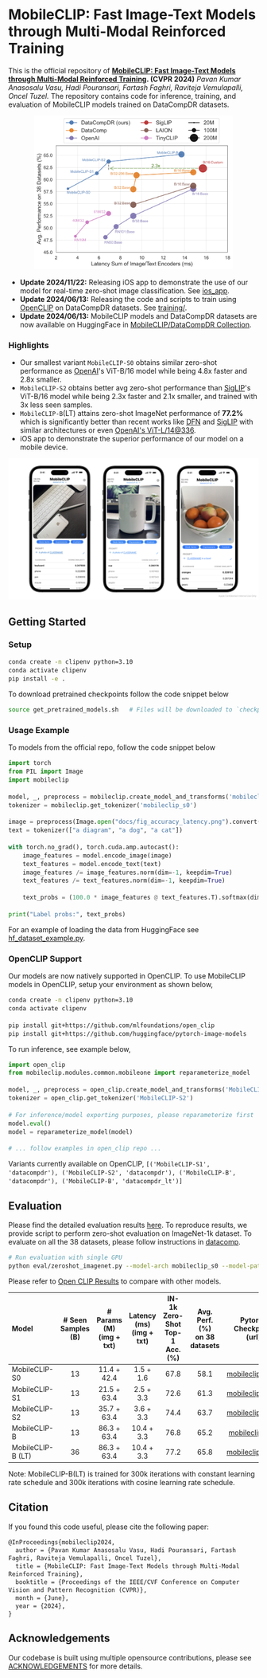 # MobileCLIP: Fast Image-Text Models through Multi-Modal Reinforced Training

This is the official repository of
**[MobileCLIP: Fast Image-Text Models through Multi-Modal Reinforced Training](https://arxiv.org/pdf/2311.17049.pdf). (CVPR 2024)**
*Pavan Kumar Anasosalu Vasu, Hadi Pouransari, Fartash Faghri, Raviteja Vemulapalli, Oncel Tuzel.*
The repository contains code for inference, training, and evaluation of MobileCLIP models trained on DataCompDR datasets.

[//]: # (![MobileCLIP Performance]&#40;docs/fig_accuracy_latency.png&#41;)
<p align="center">
<img src="docs/fig_accuracy_latency.png" alt="Accuracy vs latency figure." width="400"/>
</p>

- **Update 2024/11/22:** Releasing iOS app to demonstrate the use of our model for real-time zero-shot image classification. See [ios_app](./ios_app/).
- **Update 2024/06/13:** Releasing the code and scripts to train using [OpenCLIP](https://github.com/mlfoundations/open_clip/tree/main/src/open_clip) on DataCompDR datasets. See [training/](./training/).
- **Update 2024/06/13:** MobileCLIP models and DataCompDR datasets are now available on HuggingFace in [MobileCLIP/DataCompDR Collection](https://huggingface.co/collections/apple/mobileclip-models-datacompdr-data-665789776e1aa2b59f35f7c8).

### Highlights
* Our smallest variant `MobileCLIP-S0` obtains similar zero-shot performance as [OpenAI](https://arxiv.org/abs/2103.00020)'s ViT-B/16 model while being 4.8x faster and 2.8x smaller.
* `MobileCLIP-S2` obtains better avg zero-shot performance than [SigLIP](https://arxiv.org/abs/2303.15343)'s ViT-B/16 model while being 2.3x faster and 2.1x smaller, and trained with 3x less seen samples.
* `MobileCLIP-B`(LT) attains zero-shot ImageNet performance of **77.2%** which is significantly better than recent works like [DFN](https://arxiv.org/abs/2309.17425) and [SigLIP](https://arxiv.org/abs/2303.15343) with similar architectures or even [OpenAI's ViT-L/14@336](https://arxiv.org/abs/2103.00020).
* iOS app to demonstrate the superior performance of our model on a mobile device.

![Examples](ios_app/docs/app_screenshots/examples.png)

## Getting Started

### Setup
```bash
conda create -n clipenv python=3.10
conda activate clipenv
pip install -e .
```
To download pretrained checkpoints follow the code snippet below
```bash
source get_pretrained_models.sh   # Files will be downloaded to `checkpoints` directory.
```

### Usage Example
To models from the official repo, follow the code snippet below
```python
import torch
from PIL import Image
import mobileclip

model, _, preprocess = mobileclip.create_model_and_transforms('mobileclip_s0', pretrained='/path/to/mobileclip_s0.pt')
tokenizer = mobileclip.get_tokenizer('mobileclip_s0')

image = preprocess(Image.open("docs/fig_accuracy_latency.png").convert('RGB')).unsqueeze(0)
text = tokenizer(["a diagram", "a dog", "a cat"])

with torch.no_grad(), torch.cuda.amp.autocast():
    image_features = model.encode_image(image)
    text_features = model.encode_text(text)
    image_features /= image_features.norm(dim=-1, keepdim=True)
    text_features /= text_features.norm(dim=-1, keepdim=True)

    text_probs = (100.0 * image_features @ text_features.T).softmax(dim=-1)

print("Label probs:", text_probs)
```

For an example of loading the data from HuggingFace see 
[hf_dataset_example.py](./hf_dataset_example.py).

### OpenCLIP Support
Our models are now natively supported in OpenCLIP. To use MobileCLIP models in OpenCLIP, setup your environment as shown below,
```bash
conda create -n clipenv python=3.10
conda activate clipenv

pip install git+https://github.com/mlfoundations/open_clip
pip install git+https://github.com/huggingface/pytorch-image-models
```

To run inference, see example below,
```python
import open_clip
from mobileclip.modules.common.mobileone import reparameterize_model
 
model, _, preprocess = open_clip.create_model_and_transforms('MobileCLIP-S2', pretrained='datacompdr')
tokenizer = open_clip.get_tokenizer('MobileCLIP-S2')

# For inference/model exporting purposes, please reparameterize first
model.eval() 
model = reparameterize_model(model)

# ... follow examples in open_clip repo ...
```
Variants currently available on OpenCLIP, 
 `[('MobileCLIP-S1', 'datacompdr'),
  ('MobileCLIP-S2', 'datacompdr'),
  ('MobileCLIP-B', 'datacompdr'),
  ('MobileCLIP-B', 'datacompdr_lt')]`


## Evaluation
Please find the detailed evaluation results [here](./results).
To reproduce results, we provide script to perform zero-shot evaluation on ImageNet-1k dataset. 
To evaluate on all the 38 datasets, please follow instructions in [datacomp](https://github.com/mlfoundations/datacomp).
```bash
# Run evaluation with single GPU
python eval/zeroshot_imagenet.py --model-arch mobileclip_s0 --model-path /path/to/mobileclip_s0.pt
```

Please refer to [Open CLIP Results](https://github.com/mlfoundations/open_clip/blob/main/docs/openclip_results.csv) to compare with other models.

| Model             |   # Seen <BR>Samples (B)   | # Params (M) <BR> (img + txt) | Latency (ms) <BR> (img + txt)  | IN-1k Zero-Shot <BR> Top-1 Acc. (%) | Avg. Perf. (%) <BR> on 38 datasets |                                            Pytorch Checkpoint (url)                                            |
|:------------------|:----------------------:|:-----------------------------:|:------------------------------:|:-----------------------------------:|:----------------------------------:|:--------------------------------------------------------------------------------------------------------------:|
| MobileCLIP-S0     |           13           |          11.4 + 42.4          |           1.5 + 1.6            |                67.8                 |                58.1                |  [mobileclip_s0.pt](https://docs-assets.developer.apple.com/ml-research/datasets/mobileclip/mobileclip_s0.pt)  |
| MobileCLIP-S1     |           13           |          21.5 + 63.4          |           2.5 + 3.3           |                72.6                 |                61.3                |  [mobileclip_s1.pt](https://docs-assets.developer.apple.com/ml-research/datasets/mobileclip/mobileclip_s1.pt)  |
| MobileCLIP-S2     |           13           |          35.7 + 63.4          |           3.6 + 3.3           |                74.4                 |                63.7                |  [mobileclip_s2.pt](https://docs-assets.developer.apple.com/ml-research/datasets/mobileclip/mobileclip_s2.pt)  |
| MobileCLIP-B      |           13           |          86.3 + 63.4          |          10.4 + 3.3           |                76.8                 |                65.2                |   [mobileclip_b.pt](https://docs-assets.developer.apple.com/ml-research/datasets/mobileclip/mobileclip_b.pt)   |
| MobileCLIP-B (LT) |           36           |          86.3 + 63.4          |          10.4 + 3.3           |                77.2                 |                65.8                | [mobileclip_blt.pt](https://docs-assets.developer.apple.com/ml-research/datasets/mobileclip/mobileclip_blt.pt) |

Note: MobileCLIP-B(LT) is trained for 300k iterations with constant learning rate schedule and 300k iterations with cosine learning rate schedule.

## Citation
If you found this code useful, please cite the following paper:
```
@InProceedings{mobileclip2024,
  author = {Pavan Kumar Anasosalu Vasu, Hadi Pouransari, Fartash Faghri, Raviteja Vemulapalli, Oncel Tuzel},
  title = {MobileCLIP: Fast Image-Text Models through Multi-Modal Reinforced Training},
  booktitle = {Proceedings of the IEEE/CVF Conference on Computer Vision and Pattern Recognition (CVPR)},
  month = {June},
  year = {2024},
}
```

## Acknowledgements
Our codebase is built using multiple opensource contributions, please see [ACKNOWLEDGEMENTS](ACKNOWLEDGEMENTS) for more details. 
